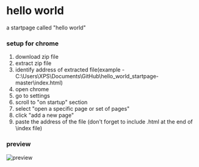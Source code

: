 # hello world
a startpage called "hello world"

### setup for chrome
1. download zip file
2. extract zip file
3. identify address of extracted file(example -  C:\Users\XPS\Documents\GitHub\hello_world_startpage-master\index.html)
4. open chrome
5. go to settings
6. scroll to "on startup" section
7. select "open a specific page or set of pages"
8. click "add a new page"
9. paste the address of the file (don't forget to include .html at the end of \index file)

### preview
![preview](https://i.imgur.com/OrIOVe9.jpg)
